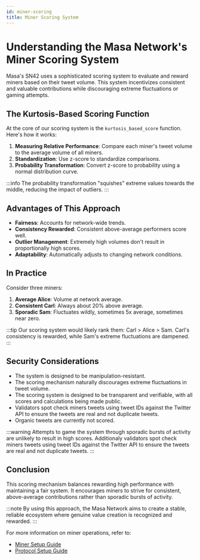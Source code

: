 ```yaml
---
id: miner-scoring
title: Miner Scoring System
---
```


# Understanding the Masa Network's Miner Scoring System

Masa's SN42 uses a sophisticated scoring system to evaluate and reward miners based on their tweet volume. This system incentivizes consistent and valuable contributions while discouraging extreme fluctuations or gaming attempts.

## The Kurtosis-Based Scoring Function

At the core of our scoring system is the `kurtosis_based_score` function. Here's how it works:

1. **Measuring Relative Performance**: Compare each miner's tweet volume to the average volume of all miners.
2. **Standardization**: Use z-score to standardize comparisons.
3. **Probability Transformation**: Convert z-score to probability using a normal distribution curve.

:::info
The probability transformation "squishes" extreme values towards the middle, reducing the impact of outliers.
:::

## Advantages of This Approach

- **Fairness**: Accounts for network-wide trends.
- **Consistency Rewarded**: Consistent above-average performers score well.
- **Outlier Management**: Extremely high volumes don't result in proportionally high scores.
- **Adaptability**: Automatically adjusts to changing network conditions.

## In Practice

Consider three miners:

1. **Average Alice**: Volume at network average.
2. **Consistent Carl**: Always about 20% above average.
3. **Sporadic Sam**: Fluctuates wildly, sometimes 5x average, sometimes near zero.

:::tip
Our scoring system would likely rank them: Carl > Alice > Sam. Carl's consistency is rewarded, while Sam's extreme fluctuations are dampened.
:::

## Security Considerations

- The system is designed to be manipulation-resistant.
- The scoring mechanism naturally discourages extreme fluctuations in tweet volume.
- The scoring system is designed to be transparent and verifiable, with all scores and calculations being made public.
- Validators spot check miners tweets using tweet IDs against the Twitter API to ensure the tweets are real and not duplicate tweets.
- Organic tweets are currently not scored.

:::warning
Attempts to game the system through sporadic bursts of activity are unlikely to result in high scores. Additionaly validators spot check miners tweets using tweet IDs against the Twitter API to ensure the tweets are real and not duplicate tweets.
:::

## Conclusion

This scoring mechanism balances rewarding high performance with maintaining a fair system. It encourages miners to strive for consistent, above-average contributions rather than sporadic bursts of activity.

:::note
By using this approach, the Masa Network aims to create a stable, reliable ecosystem where genuine value creation is recognized and rewarded.
:::

For more information on miner operations, refer to:

- [Miner Setup Guide](../masa-subnet/miner/0-intro.md)
- [Protocol Setup Guide](../masa-protocol/protocol-digital-ocean-setup.md)
